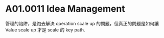 
# A01.0011 Idea Management

管理的陷阱，是跑去解決 operation scale up 的問題，但真正的問題是如何讓Value scale up 
才是 scale 的 key path. 